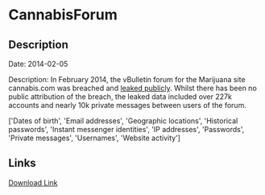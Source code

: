 # CannabisForum

## Description

Date: 2014-02-05

Description:
In February 2014, the vBulletin forum for the Marijuana site cannabis.com was breached and <a href="https://www.google.com/search?q=%22cannabisforum.tar%22" target="_blank" rel="noopener">leaked publicly</a>. Whilst there has been no public attribution of the breach, the leaked data included over 227k accounts and nearly 10k private messages between users of the forum.


['Dates of birth', 'Email addresses', 'Geographic locations', 'Historical passwords', 'Instant messenger identities', 'IP addresses', 'Passwords', 'Private messages', 'Usernames', 'Website activity']

## Links

[Download Link](https://link-to.net/1229997/494.994693742405/dynamic/?r=aHR0cHM6Ly93d3cubWVkaWFmaXJlLmNvbS92aWV3L0Q3TUpaMkU1YVN1dWxRVC9jYW5uYWJpcy5jb20vZmlsZQ==)